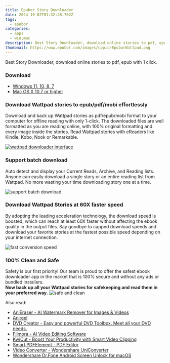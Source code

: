 ```yaml
---
title: Epubor Story Downloader
date: 2024-10-02T01:32:28.762Z
tags: 
  - epubor
categories: 
  - apps
  - win,mac
description: Best Story Downloader, download online stories to pdf, epub with 1 click.
thumbnail: https://www.epubor.com/images/uppic/EpuborWattpad.png
---
```


Best Story Downloader, download online stories to pdf, epub with 1 click.

### Download

- [Windows 11, 10, 8, 7](https://secure.2checkout.com/order/checkout.php?QTY=1&AFFILIATE=108875&CART=1&CARD=2&DESIGN_TYPE=2&CURRENCY=USD&ORDERSTYLE=nLWooJa5iLg=&PAY_TYPE=PAYPAL&PRODS=40490317&OPTIONS40490317=LAlife)
- [Mac OS X 10.7 or higher](https://secure.2checkout.com/order/checkout.php?QTY=1&AFFILIATE=108875&CART=1&CARD=2&DESIGN_TYPE=2&CURRENCY=USD&ORDERSTYLE=nLWooJa5iLg=&PAY_TYPE=PAYPAL&PRODS=40490145&OPTIONS40490145=LAlife)

### Download Wattpad stories to epub/pdf/mobi effortlessly

Download and back up Wattpad stories as pdf/epub/mobi format to your computer for offline reading with only 1-click. The downloaded files are well formatted as you are reading online, with 100% original formatting and every image inside the stories. Read Wattpad stories with eReaders like Kindle, Kobo, Nook or Remarkable.

[![wattpad downloader interface](https://www.epubor.com/images/wattpad-downloader-interface-1.png)](https://www.youtube.com/watch?v=064myUZVBqY)

### Support batch download

Auto detect and display your Current Reads, Archive, and Reading lists. Anyone can easily download a single story or an entire reading list from Wattpad. No more wasting your time downloading story one at a time.

![support batch download](https://www.epubor.com/story-downloader.htmlimages/download-wattpad-feature3.png)

### Download Wattpad Stories at 60X faster speed

By adopting the leading acceleration technology, the download speed is boosted, which can reach at least 60X faster without affecting the ebook quality in the output files. Say goodbye to capped download speeds and download your favorite stories at the fastest possible speed depending on your internet connection.

![fast conversion speed](https://www.epubor.com/images/fast-conversion.png)

### 100% Clean and Safe

Safety is our first priority! Our team is proud to offer the safest ebook downloader app in the market that is 100% secure and without any ads or bundled installers.  
**Now back up all your Wattpad stories for safekeeping and read them in your preferred way.** ![safe and clean](https://www.epubor.com/images/safe-clean3.png)

<ins class="adsbygoogle"
      style="display:block"
      data-ad-client="ca-pub-7571918770474297"
      data-ad-slot="8358498916"
      data-ad-format="auto"
      data-full-width-responsive="true"></ins>

<span class="atpl-alsoreadstyle">Also read:</span>
<div><ul>
<li><a href="https://tools.techidaily.com/wondershare/anieraser/download/"><u>AniEraser - AI Watermark Remover for Images & Videos</u></a></li>
<li><a href="https://tools.techidaily.com/wondershare/anireel/download/"><u>Anireel</u></a></li>
<li><a href="https://tools.techidaily.com/wondershare/dvdcreator/download/"><u>DVD Creator - Easy and powerful DVD Toolbox. Meet all your DVD needs.</u></a></li>
<li><a href="https://tools.techidaily.com/wondershare/filmora/download/"><u>Filmora - AI Video Editing Software</u></a></li>
<li><a href="https://tools.techidaily.com/wondershare/kwicut/download/"><u>KwiCut - Boost Your Productivity with Smart Video Clipping</u></a></li>
<li><a href="https://tools.techidaily.com/wondershare/pdf/download/"><u>Smart PDFElement - PDF Editor</u></a></li>
<li><a href="https://tools.techidaily.com/wondershare/videoconverter/download/"><u>Video Converter - Wondershare UniConverter</u></a></li>
<li><a href="https://tools.techidaily.com/wondershare-dr-fone-unlock-android-screen-for-mac/"><u>Wondershare Dr.Fone Android Screen Unlock for macOS</u></a></li>
</ul></div>

